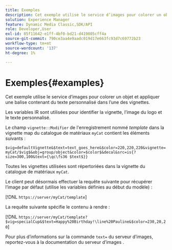 ```yaml
---
title: Exemples
description: Cet exemple utilise le service d’images pour colorer un objet et appliquer une balise contenant du texte personnalisé dans l’une des vignettes.
solution: Experience Manager
feature: Dynamic Media Classic,SDK/API
role: Developer,User
exl-id: 85f11642-e1ff-4bf0-bd21-d419805cff4a
source-git-commit: 790ce3aa4e9aadc019d17e663fc93d7c69772b23
workflow-type: tm+mt
source-wordcount: '137'
ht-degree: 1%

---
```


# Exemples{#examples}

Cet exemple utilise le service d’images pour colorer un objet et appliquer une balise contenant du texte personnalisé dans l’une des vignettes.

Les variables IR sont utilisées pour identifier la vignette, l’image du logo et le texte personnalisé.

Le champ `vignette::Modifier` de l&#39;enregistrement nommé *template* dans la vignette map du catalogue de matériaux `myCat` contient les éléments suivants :

`$vig=defaultVignette&$text=text_goes_here&$color=220,220,220&vignette=myCat/$vig$&obj=group/object&color=$color$&decal&src=is{?size=300,100&text={\qc\fs36 $text$}}`

Toutes les vignettes utilisées sont répertoriées dans la vignette du catalogue de matériaux `myCat`.

Le client peut désormais effectuer la requête suivante pour récupérer l’image par défaut (utilise les variables définies au début du modèle) :

[!DNL `https://server/myCat/template`]

La requête suivante spécifie le contenu à rendre :

[!DNL `https://server/myCat/template?$vig=specialCup&$text=Happy%20Birthday!\line%20Pauline&$color=230,20,20`]

Pour plus d’informations sur la commande `text=` du serveur d’images, reportez-vous à la documentation du serveur d’images .
